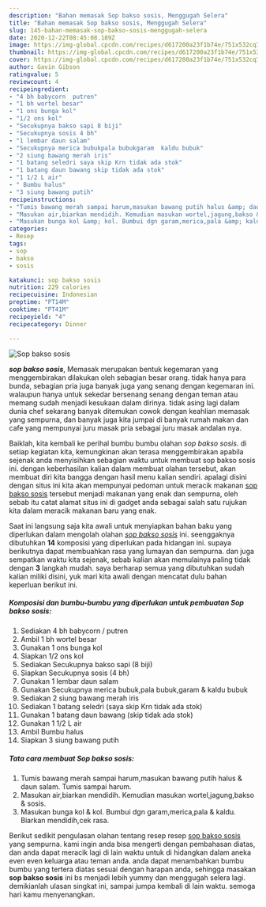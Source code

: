 ```yaml
---
description: "Bahan memasak Sop bakso sosis, Menggugah Selera"
title: "Bahan memasak Sop bakso sosis, Menggugah Selera"
slug: 145-bahan-memasak-sop-bakso-sosis-menggugah-selera
date: 2020-12-22T08:45:08.189Z
image: https://img-global.cpcdn.com/recipes/d617200a23f1b74e/751x532cq70/sop-bakso-sosis-foto-resep-utama.jpg
thumbnail: https://img-global.cpcdn.com/recipes/d617200a23f1b74e/751x532cq70/sop-bakso-sosis-foto-resep-utama.jpg
cover: https://img-global.cpcdn.com/recipes/d617200a23f1b74e/751x532cq70/sop-bakso-sosis-foto-resep-utama.jpg
author: Gavin Gibson
ratingvalue: 5
reviewcount: 4
recipeingredient:
- "4 bh babycorn  putren"
- "1 bh wortel besar"
- "1 ons bunga kol"
- "1/2 ons kol"
- "Secukupnya bakso sapi 8 biji"
- "Secukupnya sosis 4 bh"
- "1 lembar daun salam"
- "Secukupnya merica bubukpala bubukgaram  kaldu bubuk"
- "2 siung bawang merah iris"
- "1 batang seledri saya skip Krn tidak ada stok"
- "1 batang daun bawang skip tidak ada stok"
- "1 1/2 L air"
- " Bumbu halus"
- "3 siung bawang putih"
recipeinstructions:
- "Tumis bawang merah sampai harum,masukan bawang putih halus &amp; daun salam. Tumis sampai harum."
- "Masukan air,biarkan mendidih. Kemudian masukan wortel,jagung,bakso &amp; sosis."
- "Masukan bunga kol &amp; kol. Bumbui dgn garam,merica,pala &amp; kaldu. Biarkan mendidih,cek rasa."
categories:
- Resep
tags:
- sop
- bakso
- sosis

katakunci: sop bakso sosis 
nutrition: 229 calories
recipecuisine: Indonesian
preptime: "PT14M"
cooktime: "PT41M"
recipeyield: "4"
recipecategory: Dinner

---
```



![Sop bakso sosis](https://img-global.cpcdn.com/recipes/d617200a23f1b74e/751x532cq70/sop-bakso-sosis-foto-resep-utama.jpg)

<b><i>sop bakso sosis</i></b>, Memasak merupakan bentuk kegemaran yang menggembirakan dilakukan oleh sebagian besar orang. tidak hanya para bunda, sebagian pria juga banyak juga yang senang dengan kegemaran ini. walaupun hanya untuk sekedar bersenang senang dengan teman atau memang sudah menjadi kesukaan dalam dirinya. tidak asing lagi dalam dunia chef sekarang banyak ditemukan cowok dengan keahlian memasak yang sempurna, dan banyak juga kita jumpai di banyak rumah makan dan cafe yang mempunyai juru masak pria sebagai juru masak andalan nya.



Baiklah, kita kembali ke perihal bumbu bumbu olahan <i>sop bakso sosis</i>. di setiap kegiatan kita, kemungkinan akan terasa menggembirakan apabila sejenak anda menyisihkan sebagian waktu untuk membuat sop bakso sosis ini. dengan keberhasilan kalian dalam membuat olahan tersebut, akan membuat diri kita bangga dengan hasil menu kalian sendiri. apalagi disini dengan situs ini kita akan mempunyai pedoman untuk meracik makanan <u>sop bakso sosis</u> tersebut menjadi makanan yang enak dan sempurna, oleh sebab itu catat alamat situs ini di gadget anda sebagai salah satu rujukan kita dalam meracik makanan baru yang enak.


Saat ini langsung saja kita awali untuk menyiapkan bahan baku yang diperlukan dalam mengolah olahan <u><i>sop bakso sosis</i></u> ini. seenggaknya dibutuhkan <b>14</b> komposisi yang diperlukan pada hidangan ini. supaya berikutnya dapat membuahkan rasa yang lumayan dan sempurna. dan juga sempatkan waktu kita sejenak, sebab kalian akan memulainya paling tidak dengan <b>3</b> langkah mudah. saya berharap semua yang dibutuhkan sudah kalian miliki disini, yuk mari kita awali dengan mencatat dulu bahan keperluan berikut ini.

<!--inarticleads1-->

##### Komposisi dan bumbu-bumbu yang diperlukan untuk pembuatan Sop bakso sosis:

1. Sediakan 4 bh babycorn / putren
1. Ambil 1 bh wortel besar
1. Gunakan 1 ons bunga kol
1. Siapkan 1/2 ons kol
1. Sediakan Secukupnya bakso sapi (8 biji)
1. Siapkan Secukupnya sosis (4 bh)
1. Gunakan 1 lembar daun salam
1. Gunakan Secukupnya merica bubuk,pala bubuk,garam &amp; kaldu bubuk
1. Sediakan 2 siung bawang merah iris
1. Sediakan 1 batang seledri (saya skip Krn tidak ada stok)
1. Gunakan 1 batang daun bawang (skip tidak ada stok)
1. Gunakan 1 1/2 L air
1. Ambil  Bumbu halus
1. Siapkan 3 siung bawang putih




<!--inarticleads2-->

##### Tata cara membuat Sop bakso sosis:

1. Tumis bawang merah sampai harum,masukan bawang putih halus &amp; daun salam. Tumis sampai harum.
1. Masukan air,biarkan mendidih. Kemudian masukan wortel,jagung,bakso &amp; sosis.
1. Masukan bunga kol &amp; kol. Bumbui dgn garam,merica,pala &amp; kaldu. Biarkan mendidih,cek rasa.




Berikut sedikit pengulasan olahan tentang resep resep <u>sop bakso sosis</u> yang sempurna. kami ingin anda bisa mengerti dengan pembahasan diatas, dan anda dapat meracik lagi di lain waktu untuk di hidangkan dalam aneka even even keluarga atau teman anda. anda dapat menambahkan bumbu bumbu yang tertera diatas sesuai dengan harapan anda, sehingga masakan <b>sop bakso sosis</b> ini bs menjadi lebih yummy dan menggugah selera lagi. demikianlah ulasan singkat ini, sampai jumpa kembali di lain waktu. semoga hari kamu menyenangkan.
